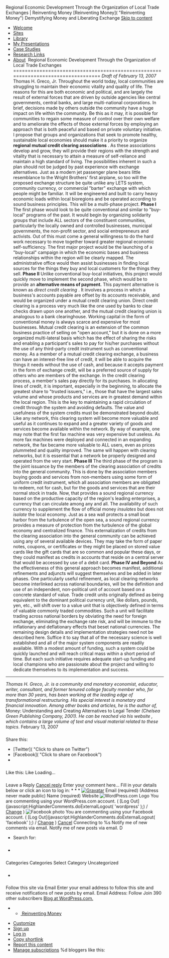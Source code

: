 Regional Economic Development Through the Organization of Local Trade Exchanges | Reinventing Money
[Reinventing Money]( "Reinventing Money")
Demystifying Money and Liberating Exchange
[Skip to content](#content "Skip to content")
* [Welcome]()
* [Sites]()
* [Library]()
* [My Presentations]()
* [Case Studies]()
* [Research Links]()
* [About]()
[![]()]()
Regional Economic Development Through the Organization of Local Trade Exchanges
=================================================================================
*Draft of February 13, 2007*
Thomas H. Greco, Jr.
Throughout the world today, local communities are struggling to maintain their economic vitality and quality of life. The reasons for this are both economic and political, and are largely the result of external forces that are driven by outside agencies like central governments, central banks, and large multi-national corporations. In brief, decisions made by others outside the community have a huge impact on life within the community. Be this as it may, it is possible for communities to regain some measure of control over their own welfare and to ameliorate the effects of those external forces by employing an approach that is both peaceful and based on private voluntary initiative.
I propose that groups and organizations that seek to promote healthy, sustainable local economies should make it a priority to organize
**regional mutual credit clearing associations**
. As these associations develop and grow, they will provide their regions with the strength and vitality that is necessary to attain a measure of self-reliance and maintain a high standard of living.
The possibilities inherent in such a plan should not be judged by past experience with exchange alternatives. Just as a modern jet passenger plane bears little resemblance to the Wright Brothers' first airplane, so too will the proposed exchange structure be quite unlike any LETS system, community currency, or commercial "barter" exchange with which people might be familiar. It will be engineered and built to carry heavy economic loads within local bioregions and be operated according to sound business principles.
This will be a multi-phase project.
**Phase I**
The first phase would look to be quite conventional and similar to "buy-local" programs of the past. It would begin by organizing solidarity groups that include ALL sectors of the constituent communities, particularly the locally owned and controlled businesses, municipal governments, the non-profit sector, and social entrepreneurs and activists. Out of this must come a general willingness to do the hard work necessary to move together toward greater regional economic self-sufficiency. The first major project would be the launching of a "buy-local" campaign in which the economic bases and business relationships within the region will be clearly mapped. The administrative office would then assist businesses in finding local sources for the things they buy and local customers for the things they sell.
**Phase II**
Unlike conventional buy-local initiatives, this project would quickly move to implement the second phase, which would be to provide an
**alternative means of payment.**
This payment alternative is known as
*direct credit clearing*
. It involves a process in which a business's accounts payable are offset by its accounts receivable, and would be organized under a mutual credit clearing union. Direct credit clearing is a process very much like the one used by banks to clear checks drawn upon one another, and the mutual credit clearing union is analogous to a bank clearinghouse.
Working capital in the form of conventional money is always scarce and expensive for most businesses. Mutual credit clearing is an extension of the common business practice of selling on "open account," but it is done on a more organized multi-lateral basis which has the effect of sharing the risks and enabling a participant's sales to pay for his/her purchases without the use of any third-party credit instrument such as conventional money.
As a member of a mutual credit clearing exchange, a business can have an interest-free line of credit, it will be able to acquire the things it needs without the use of cash, and because it accepts payment in the form of exchange credit, will be a preferred source of supply for others who are members of the exchange. In the credit clearing process, a member's sales pay directly for its purchases.
In allocating lines of credit, it is important, especially in the beginning, to allocate the greatest share to "trusted issuers," i.e., those that have the largest sales volume and whose products and services are in greatest demand within the local region. This is the key to maintaining a rapid circulation of credit through the system and avoiding defaults. The value and usefulness of the system credits must be demonstrated beyond doubt.
Like any network, this clearing system will become more valuable and useful as it continues to expand and a greater variety of goods and services become available within the network. By way of example, one may note that the first fax machine was very expensive but useless. As more fax machines were deployed and connected in an expanding network, the fax became more valuable to ALL users, even as prices plummeted and quality improved. The same will happen with clearing networks, but it is essential that a network be properly designed and operated from the very start.
**Phase III**
The third phase of the program is the joint issuance by the members of the clearing association of credits into the general community. This is done by the association members buying goods and services from non-members using some form of uniform credit instrument, which all association members are obligated to redeem, not for cash, but for the goods and services that are their normal stock in trade. Now, that provides a sound regional currency based on the productive capacity of the region's leading enterprises, a currency that can circulate among any and all. The availability of such currency to supplement the flow of official money
*insulates*
but does not
*isolate*
the local economy. Just as a sea wall protects a small boat harbor from the turbulence of the open sea, a sound regional currency provides a measure of protection from the turbulence of the global economy and centralized finance.
This externalization of credits from the clearing association into the general community can be achieved using any of several available devices. They may take the form of paper notes, coupons, or certificates or they might be placed on stored value cards like the gift cards that are so common and popular these days, or they could manifest as credits in accounts that reside on a central server that would be accessed by use of a debit card.
**Phase IV and Beyond**
As the effectiveness of this general approach becomes manifest, additional refinements and adjuncts will suggest themselves and be added in later phases. One particularly useful refinement, as local clearing networks become interlinked across national boundaries, will be the definition and use of an independent, non-political unit of account based on a concrete standard of value. Trade credit units originally defined as being equivalent to the dominant political currency unit, like dollars, pounds, yen, etc., will shift over to a value unit that is objectively defined in terms of valuable commonly traded commodities. Such a unit will facilitate trading across national borders by obviating the need for foreign exchange, eliminating the exchange rate risk, and will be immune to the inflationary and deflationary effects that beset national currencies.
The remaining design details and implementation strategies need not be described here. Suffice it to say that all of the necessary science is well established and all of the major system components are readily available. With a modest amount of funding, such a system could be quickly launched and will reach critical mass within a short period of time. But each such initiative requires adequate start-up funding and local champions who are passionate about the project and willing to dedicate themselves to its implementation and success.
---
*Thomas H. Greco, Jr. is a community and monetary economist, educator, writer, consultant, and former tenured college faculty member who, for more than 30 years, has been working at the leading edge of transformational restructuring. His special interest is monetary and financial innovation. Among other books and articles, he is the author of,*
Money: Understanding and Creating Alternatives to Legal Tender
*(Chelsea Green Publishing Company, 2001). He can be reached via his website
[]()
, which contains a large volume of text and visual material related to these topics.*
February 13, 2007
###
Share this:
* [Twitter]( "Click to share on Twitter")
* [Facebook]( "Click to share on Facebook")
*
###
Like this:
Like
Loading...
###
Leave a Reply
[Cancel reply](/regional-economic-devel/#respond)
Enter your comment here...
Fill in your details below or click an icon to log in:
*
*
*
[![Gravatar]()]()
Email
(required)
(Address never made public)
Name
(required)
Website
![WordPress.com Logo]()
You are commenting using your WordPress.com account.
(
[Log Out](javascript:HighlanderComments.doExternalLogout( 'wordpress' );)
/
[Change](#)
)
![Facebook photo]()
You are commenting using your Facebook account.
(
[Log Out](javascript:HighlanderComments.doExternalLogout( 'facebook' );)
/
[Change](#)
)
[Cancel](javascript:HighlanderComments.cancelExternalWindow();)
Connecting to %s
Notify me of new comments via email.
Notify me of new posts via email.
D
* Search for:
* ###
Categories
Categories
Select Category
Uncategorized
* ###
Follow this site via Email
Enter your email address to follow this site and receive notifications of new posts by email.
Email Address:
Follow
Join 390 other subscribers
[Blog at WordPress.com.]()
* + [![]()
Reinventing Money]()
+ [Customize]()
+ [Sign up]()
+ [Log in]()
+ [Copy shortlink]()
+ [Report this content]()
+ [Manage subscriptions]()
%d
bloggers like this:
![]()